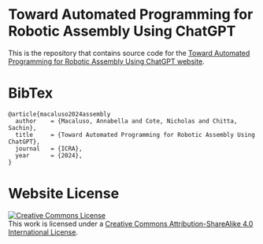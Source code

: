# Toward Automated Programming for Robotic Assembly Using ChatGPT

This is the repository that contains source code for the [Toward Automated Programming for Robotic Assembly Using ChatGPT website](https://robotic-assembly-chatgpt.github.io).

# BibTex
```
@article{macaluso2024assembly
  author    = {Macaluso, Annabella and Cote, Nicholas and Chitta, Sachin},
  title     = {Toward Automated Programming for Robotic Assembly Using ChatGPT},
  journal   = {ICRA},
  year      = {2024},
}
```

# Website License
<a rel="license" href="http://creativecommons.org/licenses/by-sa/4.0/"><img alt="Creative Commons License" style="border-width:0" src="https://i.creativecommons.org/l/by-sa/4.0/88x31.png" /></a><br />This work is licensed under a <a rel="license" href="http://creativecommons.org/licenses/by-sa/4.0/">Creative Commons Attribution-ShareAlike 4.0 International License</a>.
